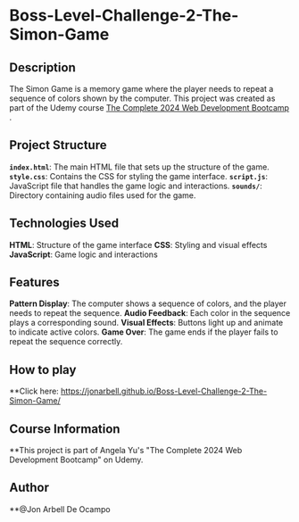 # Boss-Level-Challenge-2-The-Simon-Game

## Description

The Simon Game is a memory game where the player needs to repeat a sequence of colors shown by the computer. This project was created as part of the Udemy course [The Complete 2024 Web Development Bootcamp
](https://www.udemy.com/course/the-complete-web-development-bootcamp/).

## Project Structure

**`index.html`**: The main HTML file that sets up the structure of the game.
**`style.css`**: Contains the CSS for styling the game interface.
**`script.js`**: JavaScript file that handles the game logic and interactions.
**`sounds/`**: Directory containing audio files used for the game.

## Technologies Used

**HTML**: Structure of the game interface
**CSS**: Styling and visual effects
**JavaScript**: Game logic and interactions

## Features

**Pattern Display**: The computer shows a sequence of colors, and the player needs to repeat the sequence.
**Audio Feedback**: Each color in the sequence plays a corresponding sound.
**Visual Effects**: Buttons light up and animate to indicate active colors.
**Game Over**: The game ends if the player fails to repeat the sequence correctly.

## How to play 
**Click here: https://jonarbell.github.io/Boss-Level-Challenge-2-The-Simon-Game/

## Course Information

**This project is part of Angela Yu's "The Complete 2024 Web Development Bootcamp" on Udemy.

## Author

**@Jon Arbell De Ocampo
